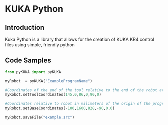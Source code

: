 # KUKA Python

## Introduction

Kuka Python is a library that allows for the creation of KUKA KR4 control files using simple, friendly python

## Code Samples
```python
from pyKUKA import pyKUKA	

myRobot  = pyKUKA("ExampleProgramName")

#Coordinates of the end of the tool relative to the end of the robot arm
myRobot.setToolCoordinates(145,0,86,0,90,0)

#Coordinates relative to robot in milimeters of the origin of the program.
myRobot.setBaseCoordinates(-100,1600,828,-90,0,0)

myRobot.saveFile("example.src")
```
